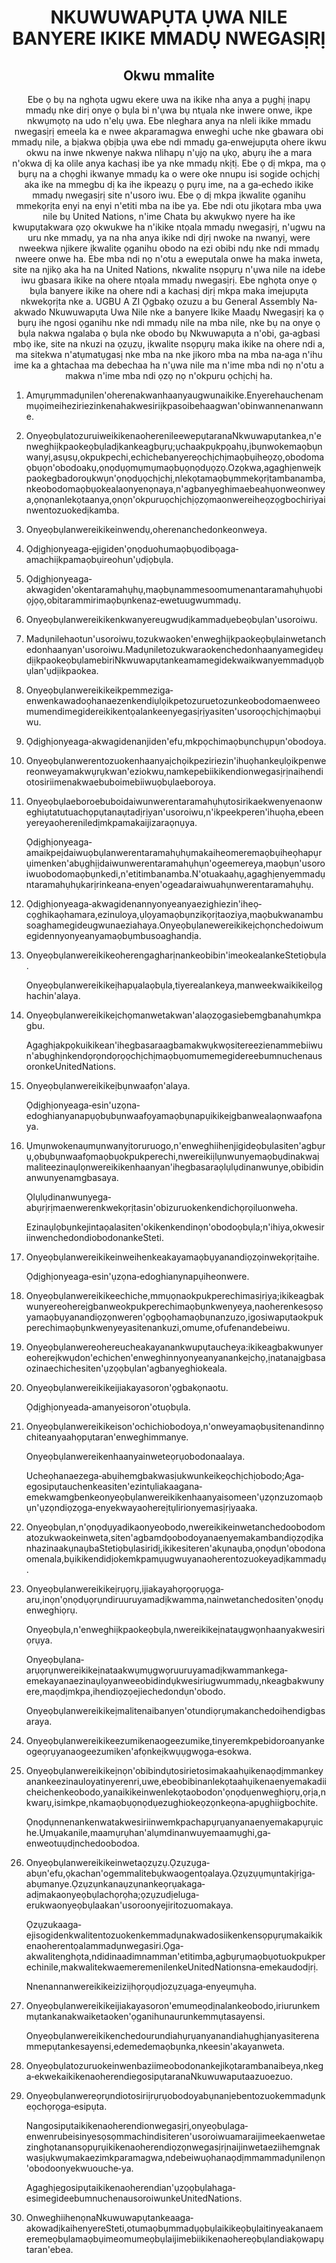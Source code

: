 <h1 align='center'>NKUWUWAPỤTA ỤWA NILE BANYERE IKIKE MMADỤ NWEGASỊRỊ</h1>
<h2 align='center'>Okwu mmalite</h2>
<p align='center'>Ebe ọ bụ na nghọta ugwu ekere uwa na ikike nha anya a pụghị ịnapụ mmadụ nke dirị onye ọ bụla bi n'ụwa bụ ntụala nke inwere onwe, ikpe nkwụmọtọ na udo n'elụ ụwa.
Ebe nleghara anya na nleli ikike mmadu nwegasịrị emeela ka e nwee akparamagwa enweghi uche nke gbawara obi mmadụ nile, a bịakwa ọbịbịa ụwa ebe ndi mmadụ ga‐enwejupụta ohere ikwu okwu na inwe nkwenye nakwa nlihapụ n'ụjọ na ụkọ, abụrụ ihe a mara n'okwa dị ka olile anya kachasị ibe ya nke mmadụ nkịtị.
Ebe ọ dị mkpa, ma ọ bụrụ na a chọghi ikwanye mmadụ ka o were oke nnupu isi sogide ochịchị aka ike na mmegbu dị ka ihe ikpeazụ ọ pụrụ ime, na a ga‐echedo ikike mmadụ nwegasịrị site n'usoro iwu.
Ebe ọ dị mkpa ịkwalite ọganihu mmekọrịta enyi na enyi n'etiti mba na ibe ya.
Ebe ndi otu jikọtara mba ụwa nile bụ United Nations, n'ime Chata bụ akwụkwọ nyere ha ike kwupụtakwara ọzọ okwukwe ha n'ikike ntọala mmadụ nwegasịrị, n'ugwu na uru nke mmadụ, ya na nha anya ikike ndi dịrị nwoke na nwanyị, were nweekwa njikere ịkwalite ọganihu obodo na ezi obibi ndụ nke ndi mmadụ nweere onwe ha.
Ebe mba ndi nọ n'otu a eweputala onwe ha maka inweta, site na njikọ aka ha na United Nations, nkwalite nsọpụrụ n'ụwa nile na idebe iwu gbasara ikike na ohere ntọala mmadụ nwegasịrị.
Ebe nghọta onye ọ bụla banyere ikike na ohere ndi a kachasị dịrị mkpa maka imejupụta nkwekọrịta nke a.
UGBU A ZI
Ọgbakọ ozuzu a bu General Assembly Na‐akwado Nkuwuwapụta Uwa Nile nke a banyere Ikike Maadụ Nwegasịrị ka ọ bụrụ ihe ngosi ọganihu nke ndi mmadụ nile na mba nile, nke bụ na onye ọ bụla nakwa ngalaba ọ bụla nke obodo bụ Nkwuwapụta a n'obi, ga‐agbasi mbọ ike, site na nkuzi na ọzụzụ, ịkwalite nsọpụrụ maka ikike na ohere ndi a, ma sitekwa n'atụmatụgasị nke mba na nke jikoro mba na mba na‐aga n'ihu ime ka a ghtachaa ma debechaa ha n'ụwa nile ma n'ime mba ndi nọ n'otu a makwa n'ime mba ndi ọzọ nọ n'okpuru ọchịchị ha.</p>
<ol>
  <li>
    <p>Amụrụmmadụnilen'oherenakwanhaanyaugwunaikike.Enyerehauchenammụọimeiheziriezinkenahakwesiriịkpasoibehaagwan'obinwannenanwanne.</p>
  </li>
  <li>
    <p>OnyeọbụlatozuruiweikikenaoherenileewepụtaranaNkwuwapụtankea,n'enweghiịkpaokeọbụladịkankeagbụrụ;ụchaakpụkpọahụ,ịbụnwokemaọbụnwanyị,asụsụ,okpukpechi,echichebanyereọchịchịmaọbụiheọzọ,obodomaọbụọn'obodoakụ,ọnọdụọmụmụmaọbụọnọdụọzọ.Ozọkwa,agaghịenweịkpaokegbadoroụkwụn'ọnọdụọchịchị,nlekọtamaọbụmmekọrịtambanamba,nkeobodomaọbụokealaonyenọnaya,n'agbanyeghimaebeahụonweonweya,ọnọnanlekọtaanya,ọnọn'okpuruọchịchịọzọmaonwereiheọzọgbochiriyainwentozuokedịkamba.</p>
  </li>
  <li>
    <p>Onyeọbụlanwereikikeinwendụ,oherenanchedonkeonweya.</p>
  </li>
  <li>
    <p>Ọdịghịonyeaga‐ejigiden'ọnọduohumaọbụodibọaga‐amachiịkpamaọbụireohun'ụdịọbụla.</p>
  </li>
  <li>
    <p>Ọdịghịonyeaga‐akwagiden'okentaramahụhụ,maọbụnammesoomumenantaramahụhụobiọjọọ,obitarammirimaọbụnkenaz‐ewetuugwummadụ.</p>
  </li>
  <li>
    <p>Onyeọbụlanwereikikenkwanyereugwudịkammadụebeọbụlan'usoroiwu.</p>
  </li>
  <li>
    <p>Madụnilehaotun'usoroiwu,tozukwaoken'enweghiịkpaokeọbụlainwetanchedonhaanyan'usoroiwu.MadụniletozukwaraokenchedonhaanyamegideụdịịkpaokeọbụlamebiriNkwuwapụtankeamamegidekwaikwanyemmadụọbụlan'ụdịikpaokea.</p>
  </li>
  <li>
    <p>Onyeọbụlanwereikikeikpemmeziga‐enwenkawadoọhanaezenkendiụlọikpetozuruetozunkeobodomaenweeomumendimegidereikikentọalankeenyegasịrịyasiten'usoroọchịchịmaọbụiwu.</p>
  </li>
  <li>
    <p>Ọdịghịonyeaga‐akwagidenanjiden'efu,mkpọchimaọbụnchụpụn'obodoya.</p>
  </li>
  <li>
    <p>Onyeọbụlanwerentozuokenhaanyaịchọikpeziriezin'ihuọhankeụlọikpenwereonweyamakwụrụkwan'eziokwu,namkepebiikikendionwegasịrịnaihendiotosiriimenakwaebuboimebiiwuọbụlaeboroya.</p>
  </li>
  <li>
    <p>Onyeọbụlaeboroebuboidaiwunwerentaramahụhụtosirikaekwenyenaonweghiụtatutuachọpụtanaụtadịrịyan'usoroiwu,n'ikpeekperen'ihuọha,ebeenyereyaohereniledịmkpamakaijizaraọnụya.</p>
    <p>Ọdịghịonyeaga‐amaikpeịdaiwuọbụlanwerentaramahụhụmakaiheomeremaọbụiheọhapụrụimenken'abụghịịdaiwunwerentaramahụhụn'ogeemereya,maọbụn'usoroiwuobodomaọbụnkedi,n'etitimbanamba.N'otuakaahụ,agaghịenyemmadụntaramahụhụkarịrinkeana‐enyen'ogeadaraiwuahụnwerentaramahụhụ.</p>
  </li>
  <li>
    <p>Ọdịghịonyeaga‐akwagidenannyonyeanyaezighiezin'iheọ‐cọghikaọhamara,ezinuloya,ụlọyamaọbụnzikọrịtaoziya,maọbukwanambusoaghamegideugwunaeziahaya.Onyeọbụlanewereikikeịchọnchedoiwumegidennyonyeanyamaọbụmbusoaghandịa.</p>
  </li>
  <li>
    <p>Onyeọbụlanwereikikeoherengagharịnankeobibin'imeokealankeStetiọbụla.</p>
    <p>Onyeọbụlanwereikikeịhapụalaọbụla,tiyerealankeya,manweekwaikikeilọghachin'alaya.</p>
  </li>
  <li>
    <p>Onyeọbụlanwereikikeịchọmanwetakwan'alaọzọgasiebemgbanahụmkpagbu.</p>
    <p>Agaghịakpọkuikikean'ihegbasaraagbamakwụkwọsitereezienammebiiwun'abụghịnkendọrọndọrọọchịchịmaọbụomumemegidereebumnuchenausoronkeUnitedNations.</p>
  </li>
  <li>
    <p>Onyeọbụlanwereikikeịbụnwaafọn'alaya.</p>
    <p>Ọdịghịonyeaga‐esin'uzọna‐edoghianyanapụọbụbụnwaafọyamaọbụnapụikikeịgbanwealaọnwaafọnaya.</p>
  </li>
  <li>
    <p>Ụmụnwokenaụmụnwanyịtoruruogo,n'enweghiihenjigideọbụlasiten'agbụrụ,ọbụbụnwaafọmaọbụokpukperechi,nwereikiịlụnwunyemaọbụdinakwaịmaliteezinaụlọnwereikikenhaanyan'ihegbasaraọlụlụdinanwunye,obibidinanwunyenamgbasaya.</p>
    <p>Ọlụlụdinanwunyega‐abụrịrịmaenwerenkwekọrịtasin'obizuruokenkendichọrọiluonweha.</p>
    <p>Ezinaụlọbụnkejintaọalasiten'okikenkendinọn'obodoọbụla;n'ihiya,okwesiriinwenchedondiobodonankeSteti.</p>
  </li>
  <li>
    <p>Onyeọbụlanwereikikeinweihenkeakayamaọbụyanandiọzọinwekọrịtaihe.</p>
    <p>Ọdịghịonyeaga‐esin'ụzọna‐edoghianynapụiheonwere.</p>
  </li>
  <li>
    <p>Onyeọbụlanwereikikeechiche,mmụọnaokpukperechimasịrịya;ikikeagbakwunyereohereịgbanweokpukperechimaọbụnkwenyeya,naoherenkesọsọyamaọbụyanandiọzọnweren'ọgbọọhamaọbụnanzuzo,igosiwapụtaokpukperechimaọbụnkwenyeyasitenankuzi,omume,ofufenandebeiwu.</p>
  </li>
  <li>
    <p>Onyeọbụlanwereohereucheakayanankwupụtaucheya:ikikeagbakwunyereohereịkwụdon'echichen'enweghinnyonyeanyanankeịchọ,ịnatanaịgbasaozinaechichesiten'ụzọọbụlan'agbanyeghiokeala.</p>
  </li>
  <li>
    <p>Onyeọbụlanwereikikeijiakayasoron'ọgbakọnaotu.</p>
    <p>Ọdịghịonyeada‐amanyeisoron'otuọbụla.</p>
  </li>
  <li>
    <p>Onyeọbụlanwereikikeison'ochichiobodoya,n'onweyamaọbụsitenandinnọchiteanyaahọpụtaran'enweghimmanye.</p>
    <p>Onyeọbụlanwereikenhaanyainweteọrụobodonaalaya.</p>
    <p>Ucheọhanaezega‐abụihemgbakwasịukwunkeikeọchịchịobodo;Aga‐egosipụtauchenkeasiten'ezintụliakaagana‐emekwamgbenkeonyeọbụlanwereikikenhaanyaisomeen'ụzọnzuzomaọbụn'ụzọndiọzọga‐enyekwayaohereịtụlirionyemasịrịyaaka.</p>
  </li>
  <li>
    <p>Onyeọbụlan,n'ọnọdụyadikaonyeobodo,nwereikikeinwetanchedoobodomatozukwaokeinweta,siten'agbamdọobodoyanaenyemakambandiọzọdịkanhazinaakụnaụbaStetiọbụlasiridị,ikikesiteren'akụnaụba,ọnọdụn'obodonaomenala,bụikikendidịokemkpamụugwuyanaoherentozuokeyadịkammadụ.</p>
  </li>
  <li>
    <p>Onyeọbụlanwereikikeịrụọrụ,ijiakayahọrọọrụọga‐aru,inọn'ọnọdụọrụndiruuruyamadịkwamma,nainwetanchedositen'ọnọdụenweghiọrụ.</p>
    <p>Onyeọbụla,n'enweghiịkpaokeọbụla,nwereikikeịnataụgwọnhaanyakwesiriọrụya.</p>
    <p>Onyeọbụlana‐arụọrụnwereikikeịnataakwụmụgwọruuruyamadịkwammankega‐emekayanaezinaụlọyanweeobidindụkwesiriugwummadụ,nkeagbakwunyere,maọdịmkpa,ihendiọzọejiechedondụn'obodo.</p>
    <p>Onyeọbụlanwereikikeịmalitenaibanyen'otundiọrụmakanchedoihendigbasaraya.</p>
  </li>
  <li>
    <p>Onyeọbụlanwereikikeezumikenaogeezumike,tinyeremkpebidoroanyankeogeọrụyanaogeezumiken'afọnkeịkwụụgwọga‐esokwa.</p>
  </li>
  <li>
    <p>Onyeọbụlanwereikikeịnọn'obibindụtosirietosimakaahụikenaọdịmmankeyanankeezinauloyatinyerenri,uwe,ebeobibinanlekọtaahụikenaenyemakadiicheichenkeobodo,yanaikikeinwenlekọtaobodon'ọnọdụenweghiọrụ,ọrịa,nkwarụ,isimkpe,nkamaọbụọnọdụezughiokeọzọnkeọna‐apụghiigbochite.</p>
    <p>Ọnọdụnnenankenwatakwesiriinwemkpachapụrụanyanaenyemakapụrụiche.Ụmụakanile,maamụrụhan'alụmdinanwuyemaamụghi,ga‐enweotuụdịnchedoobodoa.</p>
  </li>
  <li>
    <p>Onyeọbụlanwereikikeinwetaọzụzụ.Ọzụzụga‐abụn'efu,ọkachan'ogemmalitebụkwaogentọalaya.Ọzụzụụmụntakịrịga‐abụmanye.Ọzụzụnkanaụzụnankeọrụakaga‐adịmakaonyeọbụlachọrọha;ọzụzudịeluga‐erukwaonyeọbụlaakan'usoroonyejiritozuomakaya.</p>
    <p>Ọzụzukaaga‐ejisogidenkwalitentozuokenkemmadụnakwadosiikenkensọpụrụmakaikikenaoherentọalammadụnwegasiri.Ọga‐akwalitenghọta,ndidinaadimnamman'etitimba,agbụrụmaọbụotuokpukperechinile,makwalitekwaemeremenilenkeUnitedNationsna‐emekaudodịrị.</p>
    <p>Nnenannanwereikikeiziziịhọrọụdịozụzụaga‐enyeụmụha.</p>
  </li>
  <li>
    <p>Onyeọbụlanwereikikeijiakayasoron'emumeọdịnalankeobodo,iriurunkemmụtankanakwaiketaoken'ọganihunaurunkemmụtasayensi.</p>
    <p>Onyeọbụlanwereikikenchedourundiahụrụanyanandiahụghịanyasiterenammepụtankesayensi,edemedemaọbụnka,nkeesin'akayanweta.</p>
  </li>
  <li>
    <p>Onyeọbụlatozuruokeinwenbaziimeobodonankejikọtarambanaibeya,nkega‐ekwekaikikenaoherendiegosipụtaranaNkuwuwaputaazuoezuo.</p>
  </li>
  <li>
    <p>Onyeọbụlanwereọrụndiotosiriịrụrụobodoyabụnanịebentozuokemmadụnkeọchọrọga‐esipụta.</p>
    <p>Nangosipụtaikikenaoherendionwegasịrị,onyeọbụlaga‐enwenrubeisinyesọsọmmachindisiteren'usoroiwuamaraijimeekaenwetaezinghọtanansọpụrụikikenaoherendiọzọnwegasịrịnaijinwetaeziihemgnakwasịụkwụmakaezimkparamagwa,ndebeiwuọhanaọdịmmammadụnilenọn'obodoonyekwuouche‐ya.</p>
    <p>Agaghịegosipụtaikikenaoherendian'ụzọọbụlahaga‐esimegideebumnuchenausoroiwunkeUnitedNations.</p>
  </li>
  <li>
    <p>OnweghiihenọnaNkuwuwapụtankeaaga‐akowadịkaihenyereSteti,otumaọbụmmadụọbụlaikikeọbụlaitinyeakanaemeremeọbụlamaọbụimeomumeọbụlaijimebiikikenaohereọbụlandiakọwapụtaran'ebea.</p>
  </li>
</ol>